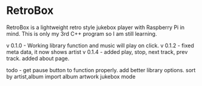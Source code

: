 # RetroBox
 RetroBox is a lightweight retro style jukebox player with Raspberry Pi in mind. This is only my 3rd C++ program so I am still learning. 

v 0.1.0 - Working library function and music will play on click.
v 0.1.2 - fixed meta data,  it now shows artist
v 0.1.4 - added play, stop, next track, prev track.  added about page.  

todo -
get pause button to function properly. 
add better library options.  sort by artist,album
import album artwork
jukebox mode


